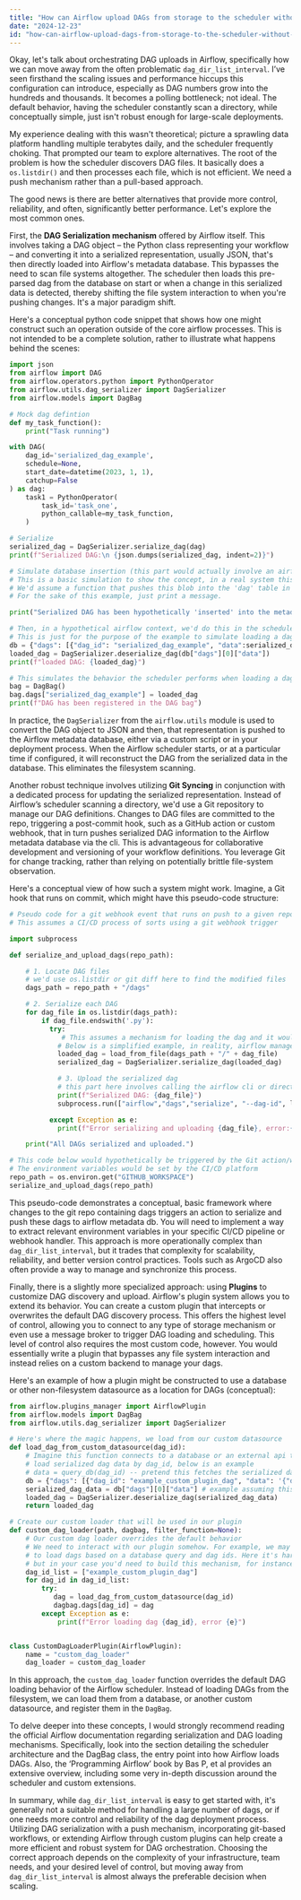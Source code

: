 ```yaml
---
title: "How can Airflow upload DAGs from storage to the scheduler without using `dag_dir_list_interval`?"
date: "2024-12-23"
id: "how-can-airflow-upload-dags-from-storage-to-the-scheduler-without-using-dagdirlistinterval"
---
```


Okay, let's talk about orchestrating DAG uploads in Airflow, specifically how we can move away from the often problematic `dag_dir_list_interval`. I’ve seen firsthand the scaling issues and performance hiccups this configuration can introduce, especially as DAG numbers grow into the hundreds and thousands. It becomes a polling bottleneck; not ideal. The default behavior, having the scheduler constantly scan a directory, while conceptually simple, just isn't robust enough for large-scale deployments.

My experience dealing with this wasn't theoretical; picture a sprawling data platform handling multiple terabytes daily, and the scheduler frequently choking. That prompted our team to explore alternatives. The root of the problem is how the scheduler discovers DAG files. It basically does a `os.listdir()` and then processes each file, which is not efficient. We need a push mechanism rather than a pull-based approach.

The good news is there are better alternatives that provide more control, reliability, and often, significantly better performance. Let's explore the most common ones.

First, the **DAG Serialization mechanism** offered by Airflow itself. This involves taking a DAG object – the Python class representing your workflow – and converting it into a serialized representation, usually JSON, that's then directly loaded into Airflow's metadata database. This bypasses the need to scan file systems altogether. The scheduler then loads this pre-parsed dag from the database on start or when a change in this serialized data is detected, thereby shifting the file system interaction to when you're pushing changes. It's a major paradigm shift.

Here's a conceptual python code snippet that shows how one might construct such an operation outside of the core airflow processes. This is not intended to be a complete solution, rather to illustrate what happens behind the scenes:

```python
import json
from airflow import DAG
from airflow.operators.python import PythonOperator
from airflow.utils.dag_serializer import DagSerializer
from airflow.models import DagBag

# Mock dag defintion
def my_task_function():
    print("Task running")

with DAG(
    dag_id='serialized_dag_example',
    schedule=None,
    start_date=datetime(2023, 1, 1),
    catchup=False
) as dag:
    task1 = PythonOperator(
        task_id='task_one',
        python_callable=my_task_function,
    )

# Serialize
serialized_dag = DagSerializer.serialize_dag(dag)
print(f"Serialized DAG:\n {json.dumps(serialized_dag, indent=2)}")

# Simulate database insertion (this part would actually involve an airflow database interaction)
# This is a basic simulation to show the concept, in a real system this would involve inserting into Airflow's db backend
# We'd assume a function that pushes this blob into the 'dag' table in the database
# For the sake of this example, just print a message.

print("Serialized DAG has been hypothetically 'inserted' into the metadata database")

# Then, in a hypothetical airflow context, we'd do this in the scheduler process
# This is just for the purpose of the example to simulate loading a dag from the serialized form.
db = {"dags": [{"dag_id": "serialized_dag_example", "data":serialized_dag}]}
loaded_dag = DagSerializer.deserialize_dag(db["dags"][0]["data"])
print(f"loaded DAG: {loaded_dag}")

# This simulates the behavior the scheduler performs when loading a dag
bag = DagBag()
bag.dags["serialized_dag_example"] = loaded_dag
print(f"DAG has been registered in the DAG bag")
```

In practice, the `DagSerializer` from the `airflow.utils` module is used to convert the DAG object to JSON and then, that representation is pushed to the Airflow metadata database, either via a custom script or in your deployment process. When the Airflow scheduler starts, or at a particular time if configured, it will reconstruct the DAG from the serialized data in the database. This eliminates the filesystem scanning.

Another robust technique involves utilizing **Git Syncing** in conjunction with a dedicated process for updating the serialized representation. Instead of Airflow’s scheduler scanning a directory, we'd use a Git repository to manage our DAG definitions. Changes to DAG files are committed to the repo, triggering a post-commit hook, such as a GitHub action or custom webhook, that in turn pushes serialized DAG information to the Airflow metadata database via the cli. This is advantageous for collaborative development and versioning of your workflow definitions. You leverage Git for change tracking, rather than relying on potentially brittle file-system observation.

Here's a conceptual view of how such a system might work. Imagine, a Git hook that runs on commit, which might have this pseudo-code structure:

```python
# Pseudo code for a git webhook event that runs on push to a given repo branch
# This assumes a CI/CD process of sorts using a git webhook trigger

import subprocess

def serialize_and_upload_dags(repo_path):

    # 1. Locate DAG files
    # we'd use os.listdir or git diff here to find the modified files
    dags_path = repo_path + "/dags"

    # 2. Serialize each DAG
    for dag_file in os.listdir(dags_path):
        if dag_file.endswith('.py'):
          try:
             # This assumes a mechanism for loading the dag and it would be similar to how the airflow scheduler loads dags, so the DagBag function
            # Below is a simplified example, in reality, airflow manages the dagbag and loading mechanism
            loaded_dag = load_from_file(dags_path + "/" + dag_file)
            serialized_dag = DagSerializer.serialize_dag(loaded_dag)

            # 3. Upload the serialized dag
            # this part here involves calling the airflow cli or directly interacting with the metadata database
            print(f"Serialized DAG: {dag_file}")
            subprocess.run(["airflow","dags","serialize", "--dag-id", loaded_dag.dag_id, "--serialized-dag", serialized_dag])

          except Exception as e:
            print(f"Error serializing and uploading {dag_file}, error:{e}")

    print("All DAGs serialized and uploaded.")

# This code below would hypothetically be triggered by the Git action/webhook
# The environment variables would be set by the CI/CD platform
repo_path = os.environ.get("GITHUB_WORKSPACE")
serialize_and_upload_dags(repo_path)
```

This pseudo-code demonstrates a conceptual, basic framework where changes to the git repo containing dags triggers an action to serialize and push these dags to airflow metadata db. You will need to implement a way to extract relevant environment variables in your specific CI/CD pipeline or webhook handler. This approach is more operationally complex than `dag_dir_list_interval`, but it trades that complexity for scalability, reliability, and better version control practices. Tools such as ArgoCD also often provide a way to manage and synchronize this process.

Finally, there is a slightly more specialized approach: using **Plugins** to customize DAG discovery and upload. Airflow's plugin system allows you to extend its behavior. You can create a custom plugin that intercepts or overwrites the default DAG discovery process. This offers the highest level of control, allowing you to connect to any type of storage mechanism or even use a message broker to trigger DAG loading and scheduling. This level of control also requires the most custom code, however. You would essentially write a plugin that bypasses any file system interaction and instead relies on a custom backend to manage your dags.

Here's an example of how a plugin might be constructed to use a database or other non-filesystem datasource as a location for DAGs (conceptual):

```python
from airflow.plugins_manager import AirflowPlugin
from airflow.models import DagBag
from airflow.utils.dag_serializer import DagSerializer

# Here's where the magic happens, we load from our custom datasource
def load_dag_from_custom_datasource(dag_id):
    # Imagine this function connects to a database or an external api to
    # load serialized dag data by dag_id, below is an example
    # data = query_db(dag_id) -- pretend this fetches the serialized data
    db = {"dags": [{"dag_id": "example_custom_plugin_dag", "data": '{"dag_id":"example_custom_plugin_dag","is_paused_upon_creation":true,"schedule":"@once", "catchup":false, "tasks": [{"task_id": "test_plugin_task","operator_name": "PythonOperator", "python_callable": "print", "op_args": ["Plugin test"]}]}'}]}
    serialized_dag_data = db["dags"][0]["data"] # example assuming this is the data
    loaded_dag = DagSerializer.deserialize_dag(serialized_dag_data)
    return loaded_dag

# Create our custom loader that will be used in our plugin
def custom_dag_loader(path, dagbag, filter_function=None):
    # Our custom dag loader overrides the default behavior
    # We need to interact with our plugin somehow. For example, we may decide
    # to load dags based on a database query and dag ids. Here it's hardcoded for demo
    # but in your case you'd need to build this mechanism, for instance, we could query a database for dag ids
    dag_id_list = ["example_custom_plugin_dag"]
    for dag_id in dag_id_list:
        try:
           dag = load_dag_from_custom_datasource(dag_id)
           dagbag.dags[dag_id] = dag
        except Exception as e:
            print(f"Error loading dag {dag_id}, error {e}")


class CustomDagLoaderPlugin(AirflowPlugin):
    name = "custom_dag_loader"
    dag_loader = custom_dag_loader

```

In this approach, the `custom_dag_loader` function overrides the default DAG loading behavior of the Airflow scheduler. Instead of loading DAGs from the filesystem, we can load them from a database, or another custom datasource, and register them in the `DagBag`.

To delve deeper into these concepts, I would strongly recommend reading the official Airflow documentation regarding serialization and DAG loading mechanisms. Specifically, look into the section detailing the scheduler architecture and the DagBag class, the entry point into how Airflow loads DAGs. Also, the ‘Programming Airflow’ book by Bas P, et al provides an extensive overview, including some very in-depth discussion around the scheduler and custom extensions.

In summary, while `dag_dir_list_interval` is easy to get started with, it's generally not a suitable method for handling a large number of dags, or if one needs more control and reliability of the dag deployment process. Utilizing DAG serialization with a push mechanism, incorporating git-based workflows, or extending Airflow through custom plugins can help create a more efficient and robust system for DAG orchestration. Choosing the correct approach depends on the complexity of your infrastructure, team needs, and your desired level of control, but moving away from `dag_dir_list_interval` is almost always the preferable decision when scaling.
